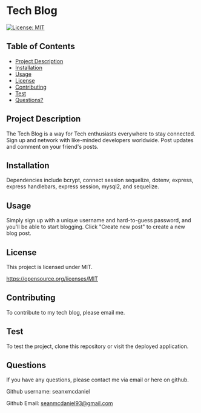 # Tech Blog
  [![License: MIT](https://img.shields.io/badge/License-MIT-yellow.svg)](https://opensource.org/licenses/MIT)

  ## Table of Contents

  * [Project Description](#project-description)
  * [Installation](#installation)
  * [Usage](#usage)
  * [License](#license)
  * [Contributing](#contributing)
  * [Test](#Test)
  * [Questions?](#questions)

  ## Project Description
  
  The Tech Blog is a way for Tech enthusiasts everywhere to stay connected. Sign up and network with like-minded developers worldwide. Post updates and comment on your friend's posts.
  
  ## Installation
  
  Dependencies include bcrypt, connect session sequelize, dotenv, express, express handlebars, express session, mysql2, and sequelize.
  
  ## Usage
  
  Simply sign up with a unique username and hard-to-guess password, and you'll be able to start blogging. Click "Create new post" to create a new blog post.
  
  ## License
  
  This project is licensed under MIT. 

  https://opensource.org/licenses/MIT
  
  ## Contributing
  
  To contribute to my tech blog, please email me.
  
  ## Test
  
  To test the project, clone this repository or visit the deployed application. 
  
  ## Questions

  If you have any questions, please contact me via email or here on github. 
  
  Github username: seanxmcdaniel
  
  Github Email: seanmcdaniel93@gmail.com

